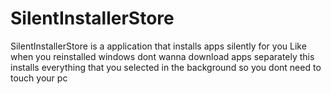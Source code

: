 # SilentInstallerStore
SilentInstallerStore is a application that installs apps silently for you 
Like when you reinstalled windows dont wanna download apps separately 
this installs everything that you selected in the background so you dont need to touch your pc
